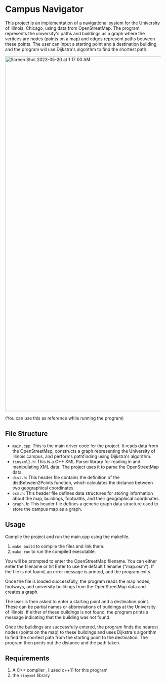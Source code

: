 # Campus Navigator
This project is an implementation of a navigational system for the University of Illinois, Chicago, using data from OpenStreetMap. The program represents the university's paths and buildings as a graph where the vertices are nodes (points on a map) and edges represent paths between these points. The user can input a starting point and a destination building, and the program will use Dijkstra's algorithm to find the shortest path.

<img width="1144" alt="Screen Shot 2023-05-20 at 1 17 00 AM" src="https://github.com/abhati27/Campus-Navigator/assets/60200047/4bc93b80-a091-48f6-b14b-f1c0e022da46">

(You can use this as reference while running the program)

## File Structure
* `main.cpp`: This is the main driver code for the project. It reads data from the OpenStreetMap, constructs a graph representing the University of Illinois campus, and performs pathfinding using Dijkstra's algorithm.
* `tinyxml2.h`: This is a C++ XML Parser library for reading in and manipulating XML data. The project uses it to parse the OpenStreetMap data.
* `dist.h`: This header file contains the definition of the distBetween2Points function, which calculates the distance between two geographical coordinates.
* `osm.h`: This header file defines data structures for storing information about the map, buildings, footpaths, and their geographical coordinates.
* `graph.h`: This header file defines a generic graph data structure used to store the campus map as a graph.

## Usage
Compile the project and run the main.cpp using the makefile.

1. `make build` to compile the files and link them.
2. `make run` to run the compiled executable.

 You will be prompted to enter the OpenStreetMap filename. You can either enter the filename or hit Enter to use the default filename ("map.osm"). If the file is not found, an error message is printed, and the program exits.

Once the file is loaded successfully, the program reads the map nodes, footways, and university buildings from the OpenStreetMap data and creates a graph.

The user is then asked to enter a starting point and a destination point. These can be partial names or abbreviations of buildings at the University of Illinois. If either of these buildings is not found, the program prints a message indicating that the building was not found.

Once the buildings are successfully entered, the program finds the nearest nodes (points on the map) to these buildings and uses Dijkstra's algorithm to find the shortest path from the starting point to the destination. The program then prints out the distance and the path taken.


## Requirements
1. A C++ compiler , I used c++11 for this program
2. the `tinyxml` library
